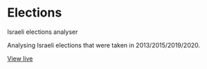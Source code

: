 Elections
=========

Israeli elections analyser

Analysing Israeli elections that were taken in 2013/2015/2019/2020.

<a href="http://amiram.github.io/Elections/Source/default.html" target="_blank">View live</a>
